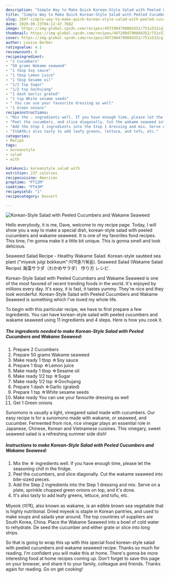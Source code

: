 ```yaml
---
description: "Simple Way to Make Quick Korean-Style Salad with Peeled Cucumbers and Wakame Seaweed"
title: "Simple Way to Make Quick Korean-Style Salad with Peeled Cucumbers and Wakame Seaweed"
slug: 2697-simple-way-to-make-quick-korean-style-salad-with-peeled-cucumbers-and-wakame-seaweed
date: 2020-09-23T04:12:47.766Z
image: https://img-global.cpcdn.com/recipes/4972904790884352/751x532cq70/korean-style-salad-with-peeled-cucumbers-and-wakame-seaweed-recipe-main-photo.jpg
thumbnail: https://img-global.cpcdn.com/recipes/4972904790884352/751x532cq70/korean-style-salad-with-peeled-cucumbers-and-wakame-seaweed-recipe-main-photo.jpg
cover: https://img-global.cpcdn.com/recipes/4972904790884352/751x532cq70/korean-style-salad-with-peeled-cucumbers-and-wakame-seaweed-recipe-main-photo.jpg
author: Louisa Barber
ratingvalue: 4.1
reviewcount: 6
recipeingredient:
- "2 Cucumbers"
- "50 grams Wakame seaweed"
- "1 tbsp Soy sauce"
- "1 tbsp Lemon juice"
- "1 tbsp Sesame oil"
- "1/2 tsp Sugar"
- "1/2 tsp Gochujang"
- "1 dash Garlic grated"
- "1 tsp White sesame seeds"
- " You can use your favourite dressing as well"
- "1 Green onions"
recipeinstructions:
- "Mix the ☆ ingredients well. If you have enough time, please let the seasoning chill in the fridge."
- "Peel the cucumbers, and slice diagonally. Cut the wakame seaweed into bite-sized pieces."
- "Add the Step 2 ingredients into the Step 1 dressing and mix. Serve on a plate, sprinkle chopped green onions on top, and it&#39;s done."
- "It&#39;s also tasty to add leafy greens, lettuce, and tofu, etc."
categories:
- Recipe
tags:
- koreanstyle
- salad
- with

katakunci: koreanstyle salad with 
nutrition: 237 calories
recipecuisine: American
preptime: "PT12M"
cooktime: "PT43M"
recipeyield: "1"
recipecategory: Dessert

---
```



![Korean-Style Salad with Peeled Cucumbers and Wakame Seaweed](https://img-global.cpcdn.com/recipes/4972904790884352/751x532cq70/korean-style-salad-with-peeled-cucumbers-and-wakame-seaweed-recipe-main-photo.jpg)

Hello everybody, it is me, Dave, welcome to my recipe page. Today, I will show you a way to make a special dish, korean-style salad with peeled cucumbers and wakame seaweed. It is one of my favorites food recipes. This time, I'm gonna make it a little bit unique. This is gonna smell and look delicious.

Seaweed Salad Recipe - Healthy Wakame Salad. Korean-style sautéed sea plant (&#34;miyeok julgi bokkeum&#34;:미역줄기볶음). Seaweed Salad (Wakame Salad Recipe) 海藻サラダ（わかめサラダ） 作り方 レシピ.

Korean-Style Salad with Peeled Cucumbers and Wakame Seaweed is one of the most favored of recent trending foods in the world. It's enjoyed by millions every day. It's easy, it is fast, it tastes yummy. They're nice and they look wonderful. Korean-Style Salad with Peeled Cucumbers and Wakame Seaweed is something which I've loved my whole life.


To begin with this particular recipe, we have to first prepare a few ingredients. You can have korean-style salad with peeled cucumbers and wakame seaweed using 11 ingredients and 4 steps. Here is how you cook it.

<!--inarticleads1-->

##### The ingredients needed to make Korean-Style Salad with Peeled Cucumbers and Wakame Seaweed:

1. Prepare 2 Cucumbers
1. Prepare 50 grams Wakame seaweed
1. Make ready 1 tbsp ☆Soy sauce
1. Prepare 1 tbsp ☆Lemon juice
1. Make ready 1 tbsp ☆Sesame oil
1. Make ready 1/2 tsp ☆Sugar
1. Make ready 1/2 tsp ☆Gochujang
1. Prepare 1 dash ☆Garlic (grated)
1. Prepare 1 tsp ☆White sesame seeds
1. Make ready  You can use your favourite dressing as well
1. Get 1 Green onions


Sunomono is usually a light, vinegared salad made with cucumbers. Our easy recipe is for a sunomono made with wakame, or seaweed, and cucumber. Fermented from rice, rice vinegar plays an essential role in Japanese, Chinese, Korean and Vietnamese cuisines. This vinegary, sweet seaweed salad is a refreshing summer side dish! 

<!--inarticleads2-->

##### Instructions to make Korean-Style Salad with Peeled Cucumbers and Wakame Seaweed:

1. Mix the ☆ ingredients well. If you have enough time, please let the seasoning chill in the fridge.
1. Peel the cucumbers, and slice diagonally. Cut the wakame seaweed into bite-sized pieces.
1. Add the Step 2 ingredients into the Step 1 dressing and mix. Serve on a plate, sprinkle chopped green onions on top, and it&#39;s done.
1. It&#39;s also tasty to add leafy greens, lettuce, and tofu, etc.


Miyeok (미역), also known as wakame, is an edible brown sea vegetable that is highly nutritional. Dried miyeok is staple in Korean pantries, and used to make soups and salads year around. The top countries of suppliers are South Korea, China. Place the Wakame Seaweed into a bowl of cold water to rehydrate. De seed the cucumber and either grate or slice into long strips. 

So that is going to wrap this up with this special food korean-style salad with peeled cucumbers and wakame seaweed recipe. Thanks so much for reading. I'm confident you will make this at home. There's gonna be more interesting food at home recipes coming up. Don't forget to save this page on your browser, and share it to your family, colleague and friends. Thanks again for reading. Go on get cooking!
